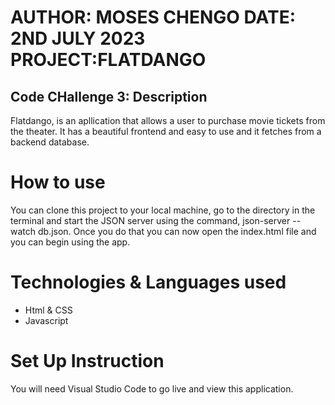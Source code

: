 # AUTHOR: MOSES CHENGO DATE: 2ND JULY 2023 PROJECT:FLATDANGO

## Code CHallenge 3: Description
Flatdango, is an apllication that allows a user to purchase movie tickets from the
theater. It has a beautiful frontend and easy to use and it fetches from a backend database.
 
# How to use 
 You can clone this project to your local machine, go to the directory in the terminal and start the JSON server using the command, json-server --watch db.json. Once you do that you can now open the index.html file and you can begin using the app.

# Technologies & Languages used
 - Html & CSS
 - Javascript

# Set Up Instruction 
You will need Visual Studio Code to go live and view this application.
